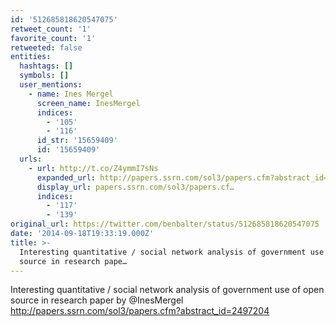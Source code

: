 ```yaml
---
id: '512685818620547075'
retweet_count: '1'
favorite_count: '1'
retweeted: false
entities:
  hashtags: []
  symbols: []
  user_mentions:
    - name: Ines Mergel
      screen_name: InesMergel
      indices:
        - '105'
        - '116'
      id_str: '15659409'
      id: '15659409'
  urls:
    - url: http://t.co/Z4ymmI7sNs
      expanded_url: http://papers.ssrn.com/sol3/papers.cfm?abstract_id=2497204
      display_url: papers.ssrn.com/sol3/papers.cf…
      indices:
        - '117'
        - '139'
original_url: https://twitter.com/benbalter/status/512685818620547075
date: '2014-09-18T19:33:19.000Z'
title: >-
  Interesting quantitative / social network analysis of government use of open
  source in research pape…
---
```


Interesting quantitative / social network analysis of government use of open source in research paper by @InesMergel http://papers.ssrn.com/sol3/papers.cfm?abstract_id=2497204